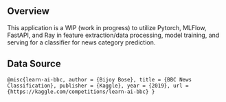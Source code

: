## Overview
This application is a WIP (work in progress) to utilize Pytorch, MLFlow, FastAPI, and Ray in feature extraction/data processing, model training, and serving for a classifier for news category prediction. 

## Data Source
`@misc{learn-ai-bbc,
    author = {Bijoy Bose},
    title = {BBC News Classification},
    publisher = {Kaggle},
    year = {2019},
    url = {https://kaggle.com/competitions/learn-ai-bbc}
}`